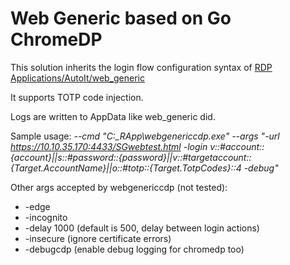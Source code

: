# Web Generic based on Go ChromeDP

This solution inherits the login flow configuration syntax of [RDP Applications/AutoIt/web_generic](https://github.com/OneIdentity/SafeguardAutomation/tree/master/RDP%20Applications/AutoIt/web_generic)

It supports TOTP code injection.

Logs are written to AppData like web_generic did.

Sample usage: _--cmd "C:\_RApp\webgenericcdp.exe" --args "-url https://10.10.35.170:4433/SGwebtest.html -login v::#account::{account}||s::#password::{password}||v::#targetaccount::{Target.AccountName}||o::#totp::{Target.TotpCodes}::4 -debug"_
 
Other args accepted by webgenericcdp (not tested): 
* -edge
* -incognito
* -delay 1000 (default is 500, delay between login actions)
* -insecure (ignore certificate errors)
* -debugcdp (enable debug logging for chromedp too)
